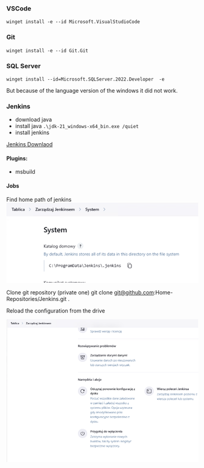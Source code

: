 

### VSCode
```
winget install -e --id Microsoft.VisualStudioCode
```
### Git
```
winget install -e --id Git.Git
```

### SQL Server
```
winget install --id=Microsoft.SQLServer.2022.Developer  -e
```
But because of the language version of the windows it did not work.

### Jenkins
- download java
- install java ```.\jdk-21_windows-x64_bin.exe /quiet```
- install jenkins 

[Jenkins Downlaod](https://www.jenkins.io/download/thank-you-downloading-windows-installer-stable/)

#### Plugins:
- msbuild

#### Jobs
Find home path of jenkins 
![](Images/20250316124105.png)

Clone git repository (private one)
 git clone git@github.com:Home-Repositories/Jenkins.git .

 Reload the configuration from the drive

![](Images/20250316130840.png)
